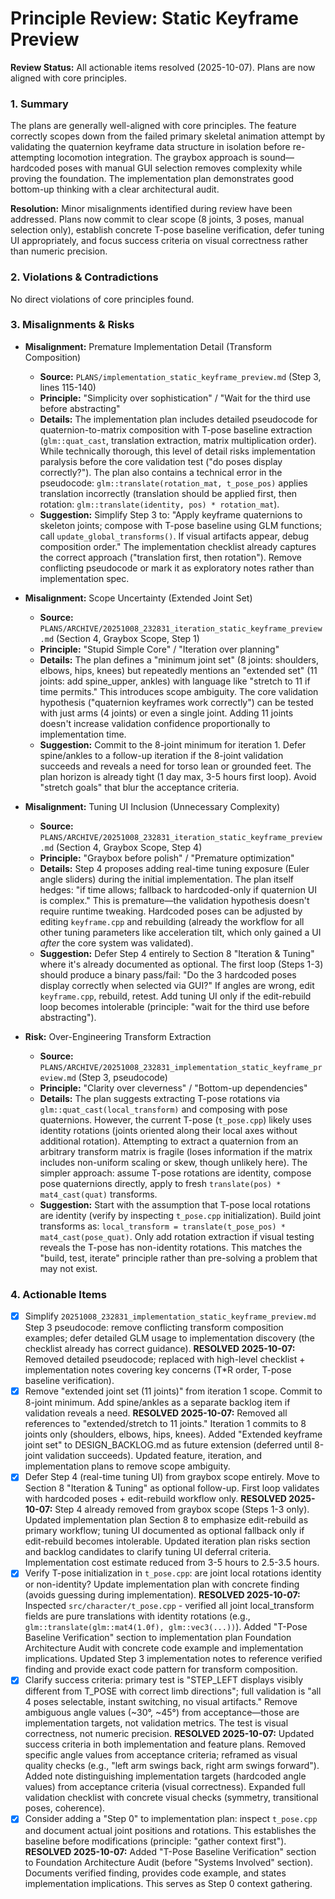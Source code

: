 # Principle Review: Static Keyframe Preview

**Review Status:** All actionable items resolved (2025-10-07). Plans are now aligned with core principles.

### 1. Summary

The plans are generally well-aligned with core principles. The feature correctly scopes down from the failed primary skeletal animation attempt by validating the quaternion keyframe data structure in isolation before re-attempting locomotion integration. The graybox approach is sound—hardcoded poses with manual GUI selection removes complexity while proving the foundation. The implementation plan demonstrates good bottom-up thinking with a clear architectural audit. 

**Resolution:** Minor misalignments identified during review have been addressed. Plans now commit to clear scope (8 joints, 3 poses, manual selection only), establish concrete T-pose baseline verification, defer tuning UI appropriately, and focus success criteria on visual correctness rather than numeric precision.

### 2. Violations & Contradictions

No direct violations of core principles found.

### 3. Misalignments & Risks

- **Misalignment:** Premature Implementation Detail (Transform Composition)
  - **Source:** `PLANS/implementation_static_keyframe_preview.md` (Step 3, lines 115-140)
  - **Principle:** "Simplicity over sophistication" / "Wait for the third use before abstracting"
  - **Details:** The implementation plan includes detailed pseudocode for quaternion-to-matrix composition with T-pose baseline extraction (`glm::quat_cast`, translation extraction, matrix multiplication order). While technically thorough, this level of detail risks implementation paralysis before the core validation test ("do poses display correctly?"). The plan also contains a technical error in the pseudocode: `glm::translate(rotation_mat, t_pose_pos)` applies translation incorrectly (translation should be applied first, then rotation: `glm::translate(identity, pos) * rotation_mat`).
  - **Suggestion:** Simplify Step 3 to: "Apply keyframe quaternions to skeleton joints; compose with T-pose baseline using GLM functions; call `update_global_transforms()`. If visual artifacts appear, debug composition order." The implementation checklist already captures the correct approach ("translation first, then rotation"). Remove conflicting pseudocode or mark it as exploratory notes rather than implementation spec.

- **Misalignment:** Scope Uncertainty (Extended Joint Set)
  - **Source:** `PLANS/ARCHIVE/20251008_232831_iteration_static_keyframe_preview.md` (Section 4, Graybox Scope, Step 1)
  - **Principle:** "Stupid Simple Core" / "Iteration over planning"
  - **Details:** The plan defines a "minimum joint set" (8 joints: shoulders, elbows, hips, knees) but repeatedly mentions an "extended set" (11 joints: add spine_upper, ankles) with language like "stretch to 11 if time permits." This introduces scope ambiguity. The core validation hypothesis ("quaternion keyframes work correctly") can be tested with just arms (4 joints) or even a single joint. Adding 11 joints doesn't increase validation confidence proportionally to implementation time.
  - **Suggestion:** Commit to the 8-joint minimum for iteration 1. Defer spine/ankles to a follow-up iteration if the 8-joint validation succeeds and reveals a need for torso lean or grounded feet. The plan horizon is already tight (1 day max, 3-5 hours first loop). Avoid "stretch goals" that blur the acceptance criteria.

- **Misalignment:** Tuning UI Inclusion (Unnecessary Complexity)
  - **Source:** `PLANS/ARCHIVE/20251008_232831_iteration_static_keyframe_preview.md` (Section 4, Graybox Scope, Step 4)
  - **Principle:** "Graybox before polish" / "Premature optimization"
  - **Details:** Step 4 proposes adding real-time tuning exposure (Euler angle sliders) during the initial implementation. The plan itself hedges: "if time allows; fallback to hardcoded-only if quaternion UI is complex." This is premature—the validation hypothesis doesn't require runtime tweaking. Hardcoded poses can be adjusted by editing `keyframe.cpp` and rebuilding (already the workflow for all other tuning parameters like acceleration tilt, which only gained a UI *after* the core system was validated).
  - **Suggestion:** Defer Step 4 entirely to Section 8 "Iteration & Tuning" where it's already documented as optional. The first loop (Steps 1-3) should produce a binary pass/fail: "Do the 3 hardcoded poses display correctly when selected via GUI?" If angles are wrong, edit `keyframe.cpp`, rebuild, retest. Add tuning UI only if the edit-rebuild loop becomes intolerable (principle: "wait for the third use before abstracting").

- **Risk:** Over-Engineering Transform Extraction
  - **Source:** `PLANS/ARCHIVE/20251008_232831_implementation_static_keyframe_preview.md` (Step 3, pseudocode)
  - **Principle:** "Clarity over cleverness" / "Bottom-up dependencies"
  - **Details:** The plan suggests extracting T-pose rotations via `glm::quat_cast(local_transform)` and composing with pose quaternions. However, the current T-pose (`t_pose.cpp`) likely uses identity rotations (joints oriented along their local axes without additional rotation). Attempting to extract a quaternion from an arbitrary transform matrix is fragile (loses information if the matrix includes non-uniform scaling or skew, though unlikely here). The simpler approach: assume T-pose rotations are identity, compose pose quaternions directly, apply to fresh `translate(pos) * mat4_cast(quat)` transforms.
  - **Suggestion:** Start with the assumption that T-pose local rotations are identity (verify by inspecting `t_pose.cpp` initialization). Build joint transforms as: `local_transform = translate(t_pose_pos) * mat4_cast(pose_quat)`. Only add rotation extraction if visual testing reveals the T-pose has non-identity rotations. This matches the "build, test, iterate" principle rather than pre-solving a problem that may not exist.

### 4. Actionable Items

- [x] Simplify `20251008_232831_implementation_static_keyframe_preview.md` Step 3 pseudocode: remove conflicting transform composition examples; defer detailed GLM usage to implementation discovery (the checklist already has correct guidance). **RESOLVED 2025-10-07:** Removed detailed pseudocode; replaced with high-level checklist + implementation notes covering key concerns (T*R order, T-pose baseline verification).
- [x] Remove "extended joint set (11 joints)" from iteration 1 scope. Commit to 8-joint minimum. Add spine/ankles as a separate backlog item if validation reveals a need. **RESOLVED 2025-10-07:** Removed all references to "extended/stretch to 11 joints." Iteration 1 commits to 8 joints only (shoulders, elbows, hips, knees). Added "Extended keyframe joint set" to DESIGN_BACKLOG.md as future extension (deferred until 8-joint validation succeeds). Updated feature, iteration, and implementation plans to remove scope ambiguity.
- [x] Defer Step 4 (real-time tuning UI) from graybox scope entirely. Move to Section 8 "Iteration & Tuning" as optional follow-up. First loop validates with hardcoded poses + edit-rebuild workflow only. **RESOLVED 2025-10-07:** Step 4 already removed from graybox scope (Steps 1-3 only). Updated implementation plan Section 8 to emphasize edit-rebuild as primary workflow; tuning UI documented as optional fallback only if edit-rebuild becomes intolerable. Updated iteration plan risks section and backlog candidates to clarify tuning UI deferral criteria. Implementation cost estimate reduced from 3-5 hours to 2.5-3.5 hours.
- [x] Verify T-pose initialization in `t_pose.cpp`: are joint local rotations identity or non-identity? Update implementation plan with concrete finding (avoids guessing during implementation). **RESOLVED 2025-10-07:** Inspected `src/character/t_pose.cpp` - verified all joint local_transform fields are pure translations with identity rotations (e.g., `glm::translate(glm::mat4(1.0f), glm::vec3(...))`). Added "T-Pose Baseline Verification" section to implementation plan Foundation Architecture Audit with concrete code example and implementation implications. Updated Step 3 implementation notes to reference verified finding and provide exact code pattern for transform composition.
- [x] Clarify success criteria: primary test is "STEP_LEFT displays visibly different from T_POSE with correct limb directions"; full validation is "all 4 poses selectable, instant switching, no visual artifacts." Remove ambiguous angle values (~30°, ~45°) from acceptance—those are implementation targets, not validation metrics. The test is visual correctness, not numeric precision. **RESOLVED 2025-10-07:** Updated success criteria in both implementation and feature plans. Removed specific angle values from acceptance criteria; reframed as visual quality checks (e.g., "left arm swings back, right arm swings forward"). Added note distinguishing implementation targets (hardcoded angle values) from acceptance criteria (visual correctness). Expanded full validation checklist with concrete visual checks (symmetry, transitional poses, coherence).
- [x] Consider adding a "Step 0" to implementation plan: inspect `t_pose.cpp` and document actual joint positions and rotations. This establishes the baseline before modifications (principle: "gather context first"). **RESOLVED 2025-10-07:** Added "T-Pose Baseline Verification" section to Foundation Architecture Audit (before "Systems Involved" section). Documents verified finding, provides code example, and states implementation implications. This serves as Step 0 context gathering.
